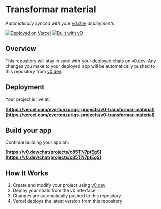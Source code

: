 # Transformar material

*Automatically synced with your [v0.dev](https://v0.dev) deployments*

[![Deployed on Vercel](https://img.shields.io/badge/Deployed%20on-Vercel-black?style=for-the-badge&logo=vercel)](https://vercel.com/evertonzuriqs-projects/v0-transformar-material)
[![Built with v0](https://img.shields.io/badge/Built%20with-v0.dev-black?style=for-the-badge)](https://v0.dev/chat/projects/c85TN7ptEgS)

## Overview

This repository will stay in sync with your deployed chats on [v0.dev](https://v0.dev).
Any changes you make to your deployed app will be automatically pushed to this repository from [v0.dev](https://v0.dev).

## Deployment

Your project is live at:

**[https://vercel.com/evertonzuriqs-projects/v0-transformar-material](https://vercel.com/evertonzuriqs-projects/v0-transformar-material)**

## Build your app

Continue building your app on:

**[https://v0.dev/chat/projects/c85TN7ptEgS](https://v0.dev/chat/projects/c85TN7ptEgS)**

## How It Works

1. Create and modify your project using [v0.dev](https://v0.dev)
2. Deploy your chats from the v0 interface
3. Changes are automatically pushed to this repository
4. Vercel deploys the latest version from this repository